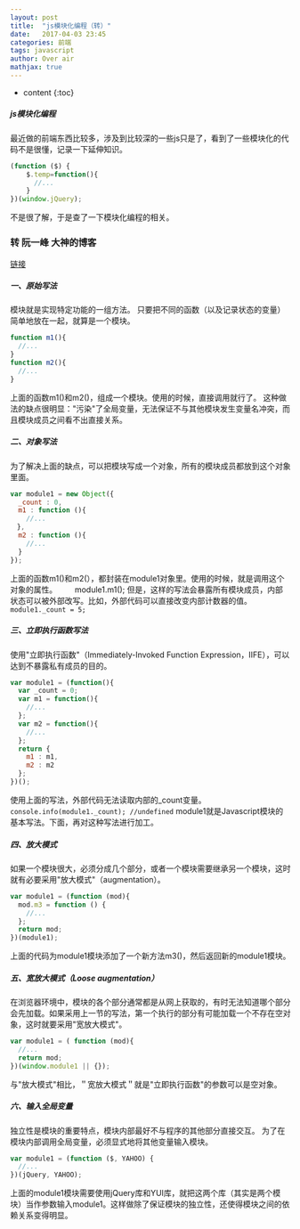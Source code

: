 ```yaml
---
layout: post
title:  "js模块化编程（转）"
date:   2017-04-03 23:45
categories: 前端
tags: javascript
author: Over air
mathjax: true
---
```

* content
{:toc}

##### js模块化编程
最近做的前端东西比较多，涉及到比较深的一些js只是了，看到了一些模块化的代码不是很懂，记录一下延伸知识。
```js
(function ($) {
    $.temp=function(){
      //...
    }
})(window.jQuery);
```
不是很了解，于是查了一下模块化编程的相关。

### 转 阮一峰 大神的博客
[链接][link]

##### 一、原始写法
模块就是实现特定功能的一组方法。
只要把不同的函数（以及记录状态的变量）简单地放在一起，就算是一个模块。
```js
function m1(){
  //...
}
function m2(){
  //...
}
```
上面的函数m1()和m2()，组成一个模块。使用的时候，直接调用就行了。
这种做法的缺点很明显："污染"了全局变量，无法保证不与其他模块发生变量名冲突，而且模块成员之间看不出直接关系。
##### 二、对象写法
为了解决上面的缺点，可以把模块写成一个对象，所有的模块成员都放到这个对象里面。
```js
var module1 = new Object({
  _count : 0,
  m1 : function (){
    //...
　},
  m2 : function (){
    //...
  }
});
```
上面的函数m1()和m2(），都封装在module1对象里。使用的时候，就是调用这个对象的属性。
　　module1.m1();
但是，这样的写法会暴露所有模块成员，内部状态可以被外部改写。比如，外部代码可以直接改变内部计数器的值。
`module1._count = 5;`
##### 三、立即执行函数写法
使用"立即执行函数"（Immediately-Invoked Function Expression，IIFE），可以达到不暴露私有成员的目的。
```js
var module1 = (function(){
  var _count = 0;
  var m1 = function(){
    //...
  };
  var m2 = function(){
    //...
  };
  return {
    m1 : m1,
    m2 : m2
  };
})();
```
使用上面的写法，外部代码无法读取内部的_count变量。
`console.info(module1._count); //undefined`
module1就是Javascript模块的基本写法。下面，再对这种写法进行加工。
##### 四、放大模式
如果一个模块很大，必须分成几个部分，或者一个模块需要继承另一个模块，这时就有必要采用"放大模式"（augmentation）。
```js
var module1 = (function (mod){
  mod.m3 = function () {
    //...
  };
  return mod;
})(module1);
```
上面的代码为module1模块添加了一个新方法m3()，然后返回新的module1模块。
##### 五、宽放大模式（Loose augmentation）
在浏览器环境中，模块的各个部分通常都是从网上获取的，有时无法知道哪个部分会先加载。如果采用上一节的写法，第一个执行的部分有可能加载一个不存在空对象，这时就要采用"宽放大模式"。
```js
var module1 = ( function (mod){
  //...
  return mod;
})(window.module1 || {});
```
与"放大模式"相比，＂宽放大模式＂就是"立即执行函数"的参数可以是空对象。
##### 六、输入全局变量
独立性是模块的重要特点，模块内部最好不与程序的其他部分直接交互。
为了在模块内部调用全局变量，必须显式地将其他变量输入模块。
```js
var module1 = (function ($, YAHOO) {
  //...
})(jQuery, YAHOO);
```
上面的module1模块需要使用jQuery库和YUI库，就把这两个库（其实是两个模块）当作参数输入module1。这样做除了保证模块的独立性，还使得模块之间的依赖关系变得明显。

[link]:http://www.ruanyifeng.com/blog/2012/10/javascript_module.html
